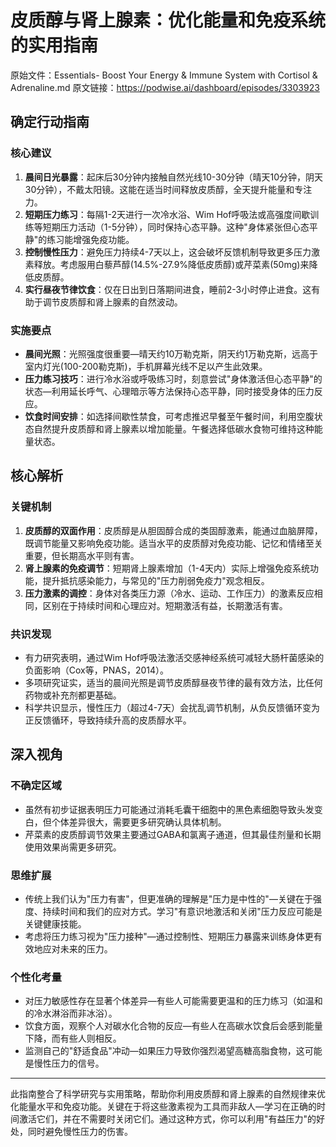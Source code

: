 # 皮质醇与肾上腺素：优化能量和免疫系统的实用指南

原始文件：Essentials- Boost Your Energy & Immune System with Cortisol & Adrenaline.md
原文链接：https://podwise.ai/dashboard/episodes/3303923

## 确定行动指南

### 核心建议
1. **晨间日光暴露**：起床后30分钟内接触自然光线10-30分钟（晴天10分钟，阴天30分钟），不戴太阳镜。这能在适当时间释放皮质醇，全天提升能量和专注力。
2. **短期压力练习**：每隔1-2天进行一次冷水浴、Wim Hof呼吸法或高强度间歇训练等短期压力活动（1-5分钟），同时保持心态平静。这种"身体紧张但心态平静"的练习能增强免疫功能。
3. **控制慢性压力**：避免压力持续4-7天以上，这会破坏反馈机制导致更多压力激素释放。考虑服用白藜芦醇(14.5%-27.9%降低皮质醇)或芹菜素(50mg)来降低皮质醇。
4. **实行昼夜节律饮食**：仅在日出到日落期间进食，睡前2-3小时停止进食。这有助于调节皮质醇和肾上腺素的自然波动。

### 实施要点
- **晨间光照**：光照强度很重要—晴天约10万勒克斯，阴天约1万勒克斯，远高于室内灯光(100-200勒克斯)，手机屏幕光线不足以产生此效果。
- **压力练习技巧**：进行冷水浴或呼吸练习时，刻意尝试"身体激活但心态平静"的状态—利用延长呼气、心理暗示等方法保持心态平静，同时接受身体的压力反应。
- **饮食时间安排**：如选择间歇性禁食，可考虑推迟早餐至午餐时间，利用空腹状态自然提升皮质醇和肾上腺素以增加能量。午餐选择低碳水食物可维持这种能量状态。

## 核心解析

### 关键机制
1. **皮质醇的双面作用**：皮质醇是从胆固醇合成的类固醇激素，能通过血脑屏障，既调节能量又影响免疫功能。适当水平的皮质醇对免疫功能、记忆和情绪至关重要，但长期高水平则有害。
2. **肾上腺素的免疫调节**：短期肾上腺素增加（1-4天内）实际上增强免疫系统功能，提升抵抗感染能力，与常见的"压力削弱免疫力"观念相反。
3. **压力激素的调控**：身体对各类压力源（冷水、运动、工作压力）的激素反应相同，区别在于持续时间和心理应对。短期激活有益，长期激活有害。

### 共识发现
- 有力研究表明，通过Wim Hof呼吸法激活交感神经系统可减轻大肠杆菌感染的负面影响（Cox等，PNAS，2014）。
- 多项研究证实，适当的晨间光照是调节皮质醇昼夜节律的最有效方法，比任何药物或补充剂都更基础。
- 科学共识显示，慢性压力（超过4-7天）会扰乱调节机制，从负反馈循环变为正反馈循环，导致持续升高的皮质醇水平。

## 深入视角

### 不确定区域
- 虽然有初步证据表明压力可能通过消耗毛囊干细胞中的黑色素细胞导致头发变白，但个体差异很大，需要更多研究确认具体机制。
- 芹菜素的皮质醇调节效果主要通过GABA和氯离子通道，但其最佳剂量和长期使用效果尚需更多研究。

### 思维扩展
- 传统上我们认为"压力有害"，但更准确的理解是"压力是中性的"—关键在于强度、持续时间和我们的应对方式。学习"有意识地激活和关闭"压力反应可能是关键健康技能。
- 考虑将压力练习视为"压力接种"—通过控制性、短期压力暴露来训练身体更有效地应对未来的压力。

### 个性化考量
- 对压力敏感性存在显著个体差异—有些人可能需要更温和的压力练习（如温和的冷水淋浴而非冰浴）。
- 饮食方面，观察个人对碳水化合物的反应—有些人在高碳水饮食后会感到能量下降，而有些人则相反。
- 监测自己的"舒适食品"冲动—如果压力导致你强烈渴望高糖高脂食物，这可能是慢性压力的信号。

---

此指南整合了科学研究与实用策略，帮助你利用皮质醇和肾上腺素的自然规律来优化能量水平和免疫功能。关键在于将这些激素视为工具而非敌人—学习在正确的时间激活它们，并在不需要时关闭它们。通过这种方式，你可以利用"有益压力"的好处，同时避免慢性压力的伤害。
